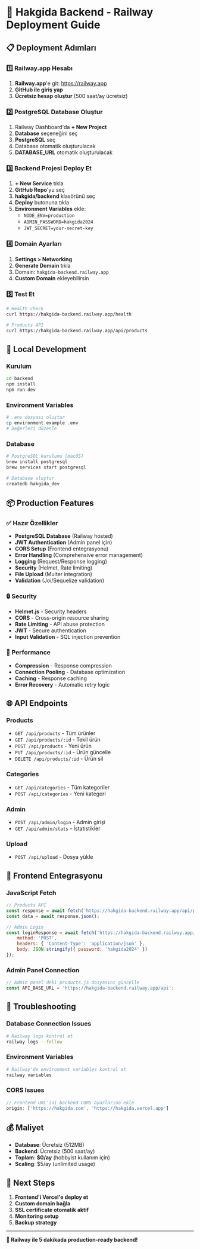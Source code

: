 # 🚀 Hakgida Backend - Railway Deployment Guide

## 📋 Deployment Adımları

### 1️⃣ Railway.app Hesabı
1. **Railway.app**'e git: https://railway.app
2. **GitHub ile giriş yap**
3. **Ücretsiz hesap oluştur** (500 saat/ay ücretsiz)

### 2️⃣ PostgreSQL Database Oluştur
1. Railway Dashboard'da **+ New Project**
2. **Database** seçeneğini seç
3. **PostgreSQL** seç
4. Database otomatik oluşturulacak
5. **DATABASE_URL** otomatik oluşturulacak

### 3️⃣ Backend Projesi Deploy Et
1. **+ New Service** tıkla
2. **GitHub Repo**'yu seç
3. **hakgida/backend** klasörünü seç
4. **Deploy** butonuna tıkla
5. **Environment Variables** ekle:
   - `NODE_ENV=production`
   - `ADMIN_PASSWORD=hakgida2024`
   - `JWT_SECRET=your-secret-key`

### 4️⃣ Domain Ayarları
1. **Settings > Networking**
2. **Generate Domain** tıkla
3. Domain: `hakgida-backend.railway.app`
4. **Custom Domain** ekleyebilirsin

### 5️⃣ Test Et
```bash
# Health check
curl https://hakgida-backend.railway.app/health

# Products API
curl https://hakgida-backend.railway.app/api/products
```

## 🔧 Local Development

### Kurulum
```bash
cd backend
npm install
npm run dev
```

### Environment Variables
```bash
# .env dosyası oluştur
cp environment.example .env
# Değerleri düzenle
```

### Database
```bash
# PostgreSQL kurulumu (macOS)
brew install postgresql
brew services start postgresql

# Database oluştur
createdb hakgida_dev
```

## 📦 Production Features

### ✅ Hazır Özellikler
- **PostgreSQL Database** (Railway hosted)
- **JWT Authentication** (Admin panel için)
- **CORS Setup** (Frontend entegrasyonu)
- **Error Handling** (Comprehensive error management)
- **Logging** (Request/Response logging)
- **Security** (Helmet, Rate limiting)
- **File Upload** (Multer integration)
- **Validation** (Joi/Sequelize validation)

### 🔒 Security
- **Helmet.js** - Security headers
- **CORS** - Cross-origin resource sharing
- **Rate Limiting** - API abuse protection
- **JWT** - Secure authentication
- **Input Validation** - SQL injection prevention

### 🚀 Performance
- **Compression** - Response compression
- **Connection Pooling** - Database optimization
- **Caching** - Response caching
- **Error Recovery** - Automatic retry logic

## 🌐 API Endpoints

### Products
- `GET /api/products` - Tüm ürünler
- `GET /api/products/:id` - Tekil ürün
- `POST /api/products` - Yeni ürün
- `PUT /api/products/:id` - Ürün güncelle
- `DELETE /api/products/:id` - Ürün sil

### Categories
- `GET /api/categories` - Tüm kategoriler
- `POST /api/categories` - Yeni kategori

### Admin
- `POST /api/admin/login` - Admin girişi
- `GET /api/admin/stats` - İstatistikler

### Upload
- `POST /api/upload` - Dosya yükle

## 📱 Frontend Entegrasyonu

### JavaScript Fetch
```javascript
// Products API
const response = await fetch('https://hakgida-backend.railway.app/api/products');
const data = await response.json();

// Admin Login
const loginResponse = await fetch('https://hakgida-backend.railway.app/api/admin/login', {
    method: 'POST',
    headers: { 'Content-Type': 'application/json' },
    body: JSON.stringify({ password: 'hakgida2024' })
});
```

### Admin Panel Connection
```javascript
// Admin panel'deki products.js dosyasını güncelle
const API_BASE_URL = 'https://hakgida-backend.railway.app/api';
```

## 🔧 Troubleshooting

### Database Connection Issues
```bash
# Railway logs kontrol et
railway logs --follow
```

### Environment Variables
```bash
# Railway'de environment variables kontrol et
railway variables
```

### CORS Issues
```javascript
// Frontend URL'ini backend CORS ayarlarına ekle
origin: ['https://hakgida.com', 'https://hakgida.vercel.app']
```

## 💰 Maliyet
- **Database**: Ücretsiz (512MB)
- **Backend**: Ücretsiz (500 saat/ay)
- **Toplam**: **$0/ay** (hobbyist kullanım için)
- **Scaling**: $5/ay (unlimited usage)

## 🎯 Next Steps
1. **Frontend'i Vercel'e deploy et**
2. **Custom domain bağla**
3. **SSL certificate otomatik aktif**
4. **Monitoring setup**
5. **Backup strategy**

---

**🚀 Railway ile 5 dakikada production-ready backend!** 